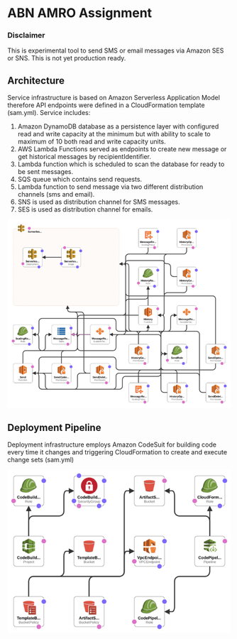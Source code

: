 # ABN AMRO Assignment

### Disclaimer

This is experimental tool to send SMS or email messages via Amazon SES or SNS. This is not yet
production ready.

## Architecture

Service infrastructure is based on Amazon Serverless Application Model therefore API
endpoints were defined in a CloudFormation template (sam.yml).
Service includes:

1. Amazon DynamoDB database as a persistence layer with configured read and write capacity at the minimum but with
ability to scale to maximum of 10 both read and write capacity units.
2. AWS Lambda Functions served as endpoints to create new message or get historical messages by
recipientIdentifier.
3. Lambda function which is scheduled to scan the database for ready to be sent messages.
4. SQS queue which contains send requests.
5. Lambda function to send message via two different distribution channels (sms and email).
6. SNS is used as distribution channel for SMS messages.
7. SES is used as distribution channel for emails.

![Diagram](/docs/architecture.png)

## Deployment Pipeline

Deployment infrastructure employs Amazon CodeSuit for building code every time it changes and
triggering CloudFormation to create and execute change sets (sam.yml)

![Diagram](/docs/pipeline.png)